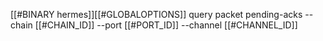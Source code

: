 [[#BINARY hermes]][[#GLOBALOPTIONS]] query packet pending-acks --chain [[#CHAIN_ID]] --port [[#PORT_ID]] --channel [[#CHANNEL_ID]]